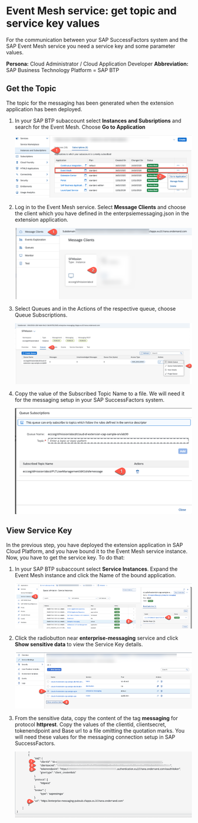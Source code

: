 # Event Mesh service: get topic and service key values

For the communication between your SAP SuccessFactors system and the SAP Event Mesh service you need a service key
and some parameter values. 


**Persona:** Cloud Administrator / Cloud Application Developer
**Abbreviation:** SAP Business Technology Platform = SAP BTP

## Get the Topic
The topic for the messaging has been generated when the extension application has been deployed. 

1. In your SAP BTP subaccount select **Instances and Subsriptions** and search for the Event Mesh. Choose **Go to Application**

   ![ems](./images/ems-1.png)

2. Log in to the Event Mesh service. Select **Message Clients** and choose the client which you have defined in the enterpsiemessaging.json in the extension application.
   
   ![ems](./images/ems-2.png)



3. Select Queues and in the Actions of the respective queue, choose Queue Subscriptions.
   
   ![ems](./images/ems-3.png)

4. Copy the value of the Subscribed Topic Name to a file. We will need it for the messaging setup in your SAP SuccessFactors system.

   ![ems](./images/ems-4.png)


## View Service Key

In the previous step, you have deployed the extension application in SAP Cloud Platform, and you have bound it to the Event Mesh service instance. Now, you have to get the service key. To do that: 

1. In your SAP BTP subaccount select **Service Instances**. Expand the Event Mesh instance and click the Name of the bound application. 
   
   ![ems](./images/ems-5.png)

2. Click the radiobutton near **enterprise-messaging** service and click **Show sensitive data** to view the Service Key details.
   
   ![ems](./images/ems-6.png)

3. From the sensitive data, copy the content of the tag **messaging** for protocol **httprest**. Copy the values of the clientid, clientsecret, tokenendpoint and Base url to a file omitting the quotation marks. You will need these values for the messaging connection setup in SAP SuccessFactors.
   
   ![ems](./images/ems-7.png)

